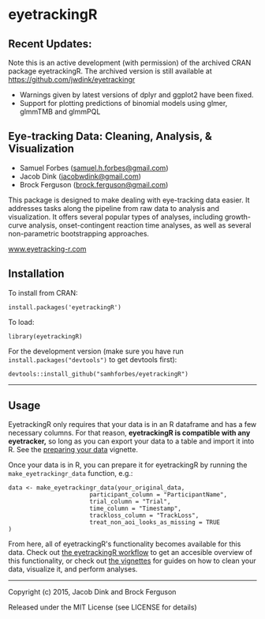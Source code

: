 eyetrackingR
=====================================


## Recent Updates:

Note this is an active development (with permission) of the archived CRAN package eyetrackingR. The archived version is still available at https://github.com/jwdink/eyetrackingr

- Warnings given by latest versions of dplyr and ggplot2 have been fixed.
- Support for plotting predictions of binomial models using glmer, glmmTMB and glmmPQL

## Eye-tracking Data: Cleaning, Analysis, & Visualization

- Samuel Forbes (samuel.h.forbes@gmail.com)
- Jacob Dink (jacobwdink@gmail.com)
- Brock Ferguson (brock.ferguson@gmail.com)


This package is designed to make dealing with eye-tracking data easier. It addresses tasks along the pipeline from raw data to analysis and visualization. It offers several popular types of analyses, including growth-curve analysis, onset-contingent reaction time analyses, as well as several non-parametric bootstrapping approaches.

www.eyetracking-r.com

## Installation

To install from CRAN:

```
install.packages('eyetrackingR')
```

To load:

```
library(eyetrackingR)
```

For the development version (make sure you have run `install.packages("devtools")` to get devtools first):

```
devtools::install_github("samhforbes/eyetrackingR")
```
---

## Usage

EyetrackingR only requires that your data is in an R dataframe and has a few necessary columns. For that reason, **eyetrackingR is compatible with any eyetracker,** so long as you can export your data to a table and import it into R. See the [preparing your data](http://www.eyetracking-r.com/vignettes/preparing_your_data) vignette.

Once your data is in R, you  can prepare it for eyetrackingR by running the `make_eyetrackingr_data` function, e.g.:

```
data <- make_eyetrackingr_data(your_original_data, 
                       participant_column = "ParticipantName",
                       trial_column = "Trial",
                       time_column = "Timestamp",
                       trackloss_column = "TrackLoss",
                       treat_non_aoi_looks_as_missing = TRUE
)
```

From here, all of eyetrackingR's functionality becomes available for this data. Check out [the eyetrackingR workflow](http://www.eyetracking-r.com/workflow) to get an accesible overview of this functionality, or check out [the vignettes](http://www.eyetracking-r.com/vignettes) for guides on how to clean your data, visualize it, and perform analyses. 

***

Copyright (c) 2015, Jacob Dink and Brock Ferguson

Released under the MIT License (see LICENSE for details)
